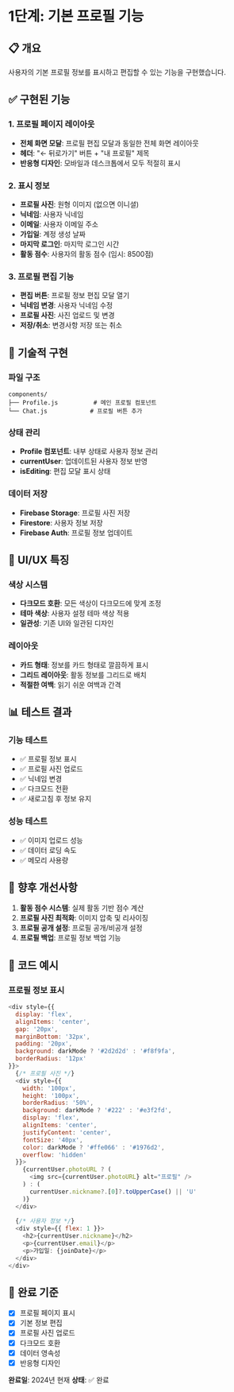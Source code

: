 # 1단계: 기본 프로필 기능

## 📋 개요
사용자의 기본 프로필 정보를 표시하고 편집할 수 있는 기능을 구현했습니다.

## ✅ 구현된 기능

### 1. 프로필 페이지 레이아웃
- **전체 화면 모달**: 프로필 편집 모달과 동일한 전체 화면 레이아웃
- **헤더**: "← 뒤로가기" 버튼 + "내 프로필" 제목
- **반응형 디자인**: 모바일과 데스크톱에서 모두 적절히 표시

### 2. 표시 정보
- **프로필 사진**: 원형 이미지 (없으면 이니셜)
- **닉네임**: 사용자 닉네임
- **이메일**: 사용자 이메일 주소
- **가입일**: 계정 생성 날짜
- **마지막 로그인**: 마지막 로그인 시간
- **활동 점수**: 사용자의 활동 점수 (임시: 8500점)

### 3. 프로필 편집 기능
- **편집 버튼**: 프로필 정보 편집 모달 열기
- **닉네임 변경**: 사용자 닉네임 수정
- **프로필 사진**: 사진 업로드 및 변경
- **저장/취소**: 변경사항 저장 또는 취소

## 🔧 기술적 구현

### 파일 구조
```
components/
├── Profile.js          # 메인 프로필 컴포넌트
└── Chat.js            # 프로필 버튼 추가
```

### 상태 관리
- **Profile 컴포넌트**: 내부 상태로 사용자 정보 관리
- **currentUser**: 업데이트된 사용자 정보 반영
- **isEditing**: 편집 모달 표시 상태

### 데이터 저장
- **Firebase Storage**: 프로필 사진 저장
- **Firestore**: 사용자 정보 저장
- **Firebase Auth**: 프로필 정보 업데이트

## 🎨 UI/UX 특징

### 색상 시스템
- **다크모드 호환**: 모든 색상이 다크모드에 맞게 조정
- **테마 색상**: 사용자 설정 테마 색상 적용
- **일관성**: 기존 UI와 일관된 디자인

### 레이아웃
- **카드 형태**: 정보를 카드 형태로 깔끔하게 표시
- **그리드 레이아웃**: 활동 정보를 그리드로 배치
- **적절한 여백**: 읽기 쉬운 여백과 간격

## 📊 테스트 결과

### 기능 테스트
- ✅ 프로필 정보 표시
- ✅ 프로필 사진 업로드
- ✅ 닉네임 변경
- ✅ 다크모드 전환
- ✅ 새로고침 후 정보 유지

### 성능 테스트
- ✅ 이미지 업로드 성능
- ✅ 데이터 로딩 속도
- ✅ 메모리 사용량

## 🔄 향후 개선사항

1. **활동 점수 시스템**: 실제 활동 기반 점수 계산
2. **프로필 사진 최적화**: 이미지 압축 및 리사이징
3. **프로필 공개 설정**: 프로필 공개/비공개 설정
4. **프로필 백업**: 프로필 정보 백업 기능

## 📝 코드 예시

### 프로필 정보 표시
```javascript
<div style={{
  display: 'flex',
  alignItems: 'center',
  gap: '20px',
  marginBottom: '32px',
  padding: '20px',
  background: darkMode ? '#2d2d2d' : '#f8f9fa',
  borderRadius: '12px'
}}>
  {/* 프로필 사진 */}
  <div style={{
    width: '100px',
    height: '100px',
    borderRadius: '50%',
    background: darkMode ? '#222' : '#e3f2fd',
    display: 'flex',
    alignItems: 'center',
    justifyContent: 'center',
    fontSize: '40px',
    color: darkMode ? '#ffe066' : '#1976d2',
    overflow: 'hidden'
  }}>
    {currentUser.photoURL ? (
      <img src={currentUser.photoURL} alt="프로필" />
    ) : (
      currentUser.nickname?.[0]?.toUpperCase() || 'U'
    )}
  </div>
  
  {/* 사용자 정보 */}
  <div style={{ flex: 1 }}>
    <h2>{currentUser.nickname}</h2>
    <p>{currentUser.email}</p>
    <p>가입일: {joinDate}</p>
  </div>
</div>
```

## 🎯 완료 기준

- [x] 프로필 페이지 표시
- [x] 기본 정보 편집
- [x] 프로필 사진 업로드
- [x] 다크모드 호환
- [x] 데이터 영속성
- [x] 반응형 디자인

**완료일**: 2024년 현재
**상태**: ✅ 완료 